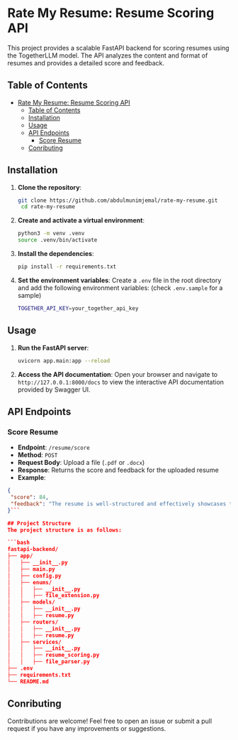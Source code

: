 # Rate My Resume: Resume Scoring API

This project provides a scalable FastAPI backend for scoring resumes using the TogetherLLM model. The API analyzes the content and format of resumes and provides a detailed score and feedback.

## Table of Contents

- [Rate My Resume: Resume Scoring API](#rate-my-resume-resume-scoring-api)
  - [Table of Contents](#table-of-contents)
  - [Installation](#installation)
  - [Usage](#usage)
  - [API Endpoints](#api-endpoints)
    - [Score Resume](#score-resume)
  - [Conributing](#conributing)

## Installation

1. **Clone the repository**:

   ```bash
   git clone https://github.com/abdulmunimjemal/rate-my-resume.git
    cd rate-my-resume
   ```

2. **Create and activate a virtual environment**:

   ```bash
   python3 -m venv .venv
   source .venv/bin/activate
   ```

3. **Install the dependencies**:

   ```bash
   pip install -r requirements.txt
   ```

4. **Set the environment variables**:
   Create a `.env` file in the root directory and add the following environment variables: (check `.env.sample` for a sample)
   ```bash
   TOGETHER_API_KEY=your_together_api_key
   ```

## Usage

1. **Run the FastAPI server**:

   ```bash
   uvicorn app.main:app --reload
   ```

2. **Access the API documentation**:
   Open your browser and navigate to `http://127.0.0.1:8000/docs` to view the interactive API documentation provided by Swagger UI.

## API Endpoints

### Score Resume

- **Endpoint**: `/resume/score`
- **Method**: `POST`
- **Request Body**: Upload a file (`.pdf` or `.docx`)
- **Response**: Returns the score and feedback for the uploaded resume
- **Example**:

````json
{
 "score": 84,
 "feedback": "The resume is well-structured and effectively showcases the candidate's technical skills and experience. However, there are some areas that need improvement.\n\n**Content Checklist:**\nThe resume contains all the necessary sections, including Experience, Education, and Contact information. The Skills section is well-organized, but it includes language skills, which could be removed. The Experience section effectively demonstrates the candidate's technical skills and achievements.\n\n* Strength: The candidate's achievements and impact are clearly stated in the Experience section, such as 'achieving 80% better response time' and 'contributing to a 60% increase in quarterly revenue.'\n* Improvement: The Relevant Courses section is not necessary and could be removed. The candidate's education is already stated, and the courses listed do not add significant value.\n\n**Format Checklist:**\nThe resume is one page long, and the font size is mostly consistent. However, the font size of 7.5 pt is too small and should be increased to at least 10 pt.\n* Improvement: The font size of 7.5 pt should be increased to at least 10 pt. The links to the candidate's GitHub and LinkedIn profiles are not clickable and should be made clickable.\n\n**Additionals Checklist:**\nThe candidate's achievements are bolded, but not consistently throughout the resume. The Relevant Projects section is well-organized, but the dates could be formatted consistently.\n* Improvement: The dates in the Relevant Projects section should be formatted consistently, such as 'Feb 2021 - June 2022' instead of 'Feb 2021 – June 2022.'\n* Increase the font size of 7.5 pt to at least 10 pt.\n* Make the links to the candidate's GitHub and LinkedIn profiles clickable.\n* Format the dates in the Relevant Projects section consistently.\n* Consider adding a brief summary or overview of the candidate's experience and skills at the top of the resume.\n* Consider bolding the candidate's achievements consistently throughout the resume."
}```

## Project Structure
The project structure is as follows:

```bash
fastapi-backend/
├── app/
│   ├── __init__.py
│   ├── main.py
│   ├── config.py
│   ├── enums/
│   │   ├── __init__.py
│   │   ├── file_extension.py
│   ├── models/
│   │   ├── __init__.py
│   │   ├── resume.py
│   ├── routers/
│   │   ├── __init__.py
│   │   ├── resume.py
│   ├── services/
│   │   ├── __init__.py
│   │   ├── resume_scoring.py
│   │   ├── file_parser.py
├── .env
├── requirements.txt
└── README.md
````

## Conributing

Contributions are welcome! Feel free to open an issue or submit a pull request if you have any improvements or suggestions.
